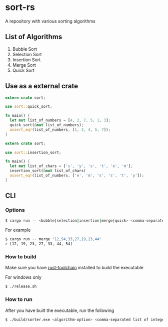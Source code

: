 # sort-rs

A repository with various sorting algorithms

## List of Algorithms

1. Bubble Sort
2. Selection Sort
3. Insertion Sort
4. Merge Sort
4. Quick Sort

## Use as a external crate

```rs
extern crate sort;

use sort::quick_sort;

fn main() {
  let mut list_of_numbers = [4, 2, 7, 5, 1, 3];
  quick_sort(&mut list_of_numbers);
  assert_eq!(list_of_numbers, [1, 2, 4, 5, 7]);
}
```

```rs
extern crate sort;

use sort::insertion_sort;

fn main() {
  let mut list_of_chars = ['s', 'y', 's', 't', 'e', 'm'];
  insertion_sort(&mut list_of_chars)
  assert_eq!(list_of_numbers, ['e', 'm', 's', 's', 't', 'y']);
}
```

## CLI

### Options

```sh
$ cargo run -- <bubble|selection|insertion|merge|quick> <comma-separated list of integers>
```

For example
```sh
$ cargo run -- merge "12,54,33,27,19,23,44"
> [12, 19, 23, 27, 33, 44, 54]
```

### How to build

Make sure you have [rust-toolchain](https://www.rust-lang.org/tools/install) installed to build the executable

For windows only

```sh
$ ./release.sh
```

### How to run

After you have built the executable, run the following
```sh
$ ./build/sorter.exe <algorithm-option> <comma-separated list of integers>
```